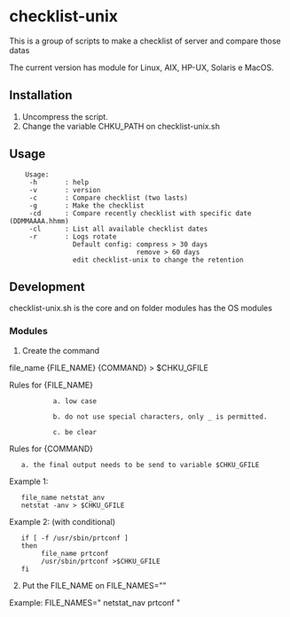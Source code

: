 # checklist-unix

This is a group of scripts to make a checklist of server and compare those datas

The current version has module for Linux, AIX, HP-UX, Solaris e MacOS.

## Installation

1. Uncompress the script.
2. Change the variable CHKU_PATH on checklist-unix.sh
 

## Usage


		Usage:
         -h       : help
		 -v	  	  : version
         -c       : Compare checklist (two lasts)
         -g       : Make the checklist
         -cd      : Compare recently checklist with specific date (DDMMAAAA.hhmm)
         -cl      : List all available checklist dates
         -r       : Logs rotate
                    Default config: compress > 30 days
                                    remove > 60 days
                    edit checklist-unix to change the retention

## Development

checklist-unix.sh is the core and on folder modules has the OS modules

### Modules

1. Create the command

 file_name {FILE_NAME}
 {COMMAND} > $CHKU_GFILE

   Rules for {FILE_NAME}

               a. low case

               b. do not use special characters, only _ is permitted.

               c. be clear

   Rules for {COMMAND}

       a. the final output needs to be send to variable $CHKU_GFILE

 Example 1:

       file_name netstat_anv
       netstat -anv > $CHKU_GFILE

 Example 2: (with conditional)

       if [ -f /usr/sbin/prtconf ]
       then
	        file_name prtconf
	        /usr/sbin/prtconf >$CHKU_GFILE
       fi

 2. Put the FILE_NAME on FILE_NAMES=""

 Example:
    FILE_NAMES="
    netstat_nav
    prtconf
    "